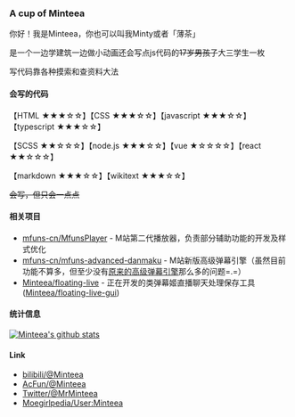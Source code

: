 ### A cup of Minteea
你好！我是Minteea，你也可以叫我Minty或者「薄茶」

是一个一边学建筑一边做小动画还会写点js代码的<s>17岁男孩子</s>大三学生一枚

写代码靠各种摸索和查资料大法

#### 会写的代码
【HTML ★★★☆☆】【CSS ★★★☆☆】【javascript ★★★☆☆】【typescript ★★★☆☆】

【SCSS ★★☆☆☆】【node.js ★★★☆☆】【vue ★☆☆☆☆】【react ★★☆☆☆】

【markdown ★★★☆☆】【wikitext ★★★☆☆】

<s>会写，但只会一点点</s>

#### 相关项目
* [mfuns-cn/MfunsPlayer](https://github.com/mfuns-cn/MfunsPlayer) - M站第二代播放器，负责部分辅助功能的开发及样式优化
* [mfuns-cn/mfuns-advanced-danmaku](https://github.com/mfuns-cn/mfuns-advanced-danmaku) - M站新版高级弹幕引擎（虽然目前功能不算多，但至少没有[原来的高级弹幕引擎](mfuns-cn/MF-ADE)那么多的问题=.=）
* [Minteea/floating-live](https://github.com/Minteea/floating-live) - 正在开发的类弹幕姬直播聊天处理保存工具([Minteea/floating-live-gui](https://github.com/Minteea/floating-live-gui))

#### 统计信息
[![Minteea's github stats](https://github-readme-stats.vercel.app/api?username=Minteea&count_private=true&show_icons=true&title_color=684D3D&icon_color=91282D)](https://github.com/Minteea)

#### Link
* [bilibili/@Minteea](https://space.bilibili.com/308906789)
* [AcFun/@Minteea](https://www.acfun.cn/u/33734912)
* [Twitter/@MrMinteea](https://twitter.com/MrMinteea)
* [Moegirlpedia/User:Minteea](https://zh.moegirl.org.cn/User:Minteea)
<!--
**Minteea/Minteea** is a ✨ _special_ ✨ repository because its `README.md` (this file) appears on your GitHub profile.

Here are some ideas to get you started:

- 🔭 I’m currently working on ...
- 🌱 I’m currently learning ...
- 👯 I’m looking to collaborate on ...
- 🤔 I’m looking for help with ...
- 💬 Ask me about ...
- 📫 How to reach me: ...
- 😄 Pronouns: ...
- ⚡ Fun fact: ...
-->
